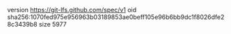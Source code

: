 version https://git-lfs.github.com/spec/v1
oid sha256:1070fed975e956963b03189853ae0beff105e96b6bb9dc1f8026dfe28c3439b8
size 5977
